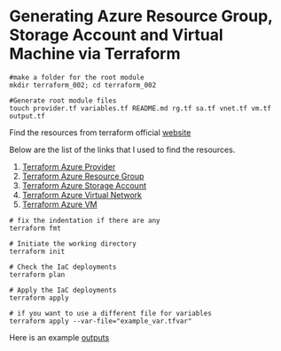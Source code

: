 
# Generating Azure Resource Group, Storage Account and Virtual Machine via Terraform

```
#make a folder for the root module
mkdir terraform_002; cd terraform_002

#Generate root module files
touch provider.tf variables.tf README.md rg.tf sa.tf vnet.tf vm.tf output.tf
```

Find the resources from terraform official [website](https://www.terraform.io)

Below are the list of the links that I used to find the resources.

1. [Terraform Azure Provider](https://registry.terraform.io/providers/hashicorp/azurerm/latest/docs)
2. [Terraform Azure Resource Group](https://registry.terraform.io/providers/hashicorp/azurerm/latest/docs/resources/resource_group)
3. [Terraform Azure Storage Account](https://registry.terraform.io/providers/hashicorp/azurerm/latest/docs/resources/storage_account)
4. [Terraform Azure Virtual Network](https://registry.terraform.io/providers/hashicorp/azurerm/latest/docs/resources/virtual_network)
5. [Terraform Azure VM](https://registry.terraform.io/providers/hashicorp/azurerm/latest/docs/resources/virtual_machine)

```
# fix the indentation if there are any
terraform fmt

# Initiate the working directory
terraform init

# Check the IaC deployments
terraform plan

# Apply the IaC deployments
terraform apply

# if you want to use a different file for variables
terraform apply --var-file="example_var.tfvar"

```
Here is an example [outputs](https://github.com/emineozsahin/terraform_002/blob/main/terraform-example.pdf)








